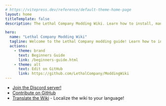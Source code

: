 ```yaml
---
# https://vitepress.dev/reference/default-theme-home-page
layout: home
titleTemplate: false
description: The Lethal Company Modding Wiki. Learn how to install, manage, and create mods for Lethal Company!

hero:
  name: "Lethal Company Modding Wiki"
  tagline: Welcome to the Lethal Company modding guide! Learn how to install, manage, and create mods for Lethal Company!
  actions:
    - theme: brand
      text: Beginners Guide
      link: /beginners-guide.html
    - theme: alt
      text: Edit on GitHub
      link: https://github.com/LethalCompany/ModdingWiki
---
```


<script setup lang="ts">
  import Home from './.vitepress/components/Home.vue'
  import HomeGroup from './.vitepress/components/HomeGroup.vue'
  import HomeItem from './.vitepress/components/HomeItem.vue'
  import HomeLinks from './.vitepress/components/HomeLinks.vue'
</script>

<Home>
  <HomeGroup title="Installing Mods">
    <HomeItem name="Beginners guide" href="./beginners-guide.html" />
    <HomeItem name="Using r2modman" href="./installation/installing-r2modman.html" />
    <HomeItem name="Syncing mods with friends" href="./installation/syncing-mods.html" />
    <HomeItem name="Configuring mods" href="./installation/syncing-mods.html" />
  </HomeGroup>

  <HomeGroup title="Creating Mods">
    <HomeItem name="Initial modding setup" href="./modding/initial-setup.html" />
    <HomeItem name="Starting a mod" href="./modding/starting-a-mod.html" />
    <HomeItem name="Open-source and ethics" href="./modding/open-source-and-ethics.html" />
    <HomeItem name="Publishing your mod" href="./modding/publishing-your-mod.html" />
  </HomeGroup>

  <HomeGroup title="Other Resources">
    <HomeItem name="Frequently Asked Questions" href="./extras/faq.html" />
    <HomeItem name="Contributing translations" href="./translation/translating-the-wiki.html" />
    <HomeItem name="About" href="./extras/about.html" />
  </HomeGroup>
</Home>

<HomeLinks>

- [Join the Discord server!](https://discord.gg/nYcQFEpXfU)
- [Contribute on GitHub](https://github.com/LethalCompany/ModdingWiki)
- [Translate the Wiki](./translation/translating-the-wiki.html) - Localize the wiki to your language!

</HomeLinks>